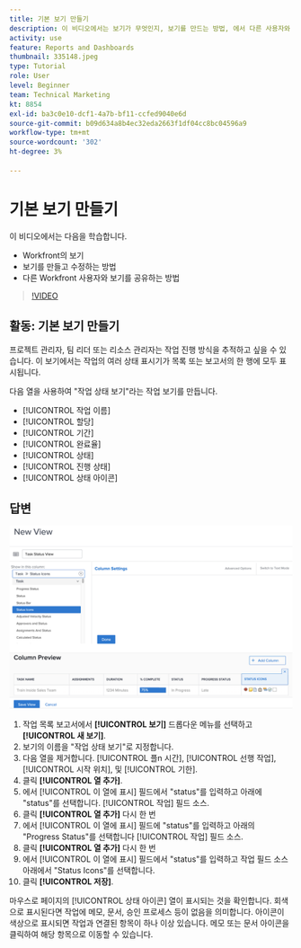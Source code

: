 ```yaml
---
title: 기본 보기 만들기
description: 이 비디오에서는 보기가 무엇인지, 보기를 만드는 방법, 에서 다른 사용자와 보기를 공유하는 방법을 알아봅니다. [!DNL  Workfront].
activity: use
feature: Reports and Dashboards
thumbnail: 335148.jpeg
type: Tutorial
role: User
level: Beginner
team: Technical Marketing
kt: 8854
exl-id: ba3c0e10-dcf1-4a7b-bf11-ccfed9040e6d
source-git-commit: b09d634a8b4ec32eda2663f1df04cc8bc04596a9
workflow-type: tm+mt
source-wordcount: '302'
ht-degree: 3%

---
```


# 기본 보기 만들기

이 비디오에서는 다음을 학습합니다.

* Workfront의 보기
* 보기를 만들고 수정하는 방법
* 다른 Workfront 사용자와 보기를 공유하는 방법

>[!VIDEO](https://video.tv.adobe.com/v/335148/?quality=12)

## 활동: 기본 보기 만들기

프로젝트 관리자, 팀 리더 또는 리소스 관리자는 작업 진행 방식을 추적하고 싶을 수 있습니다. 이 보기에서는 작업의 여러 상태 표시기가 목록 또는 보고서의 한 행에 모두 표시됩니다.

다음 열을 사용하여 &quot;작업 상태 보기&quot;라는 작업 보기를 만듭니다.

* [!UICONTROL 작업 이름]
* [!UICONTROL 할당]
* [!UICONTROL 기간]
* [!UICONTROL 완료율]
* [!UICONTROL 상태]
* [!UICONTROL 진행 상태]
* [!UICONTROL 상태 아이콘]

## 답변

![새 보기를 만드는 화면의 이미지입니다](assets/view-exercise.png)

1. 작업 목록 보고서에서 **[!UICONTROL 보기]** 드롭다운 메뉴를 선택하고 **[!UICONTROL 새 보기]**.
1. 보기의 이름을 &quot;작업 상태 보기&quot;로 지정합니다.
1. 다음 열을 제거합니다. [!UICONTROL 플n 시간], [!UICONTROL 선행 작업], [!UICONTROL 시작 위치], 및 [!UICONTROL 기한].
1. 클릭 **[!UICONTROL 열 추가]**.
1. 에서 [!UICONTROL 이 열에 표시] 필드에서 &quot;status&quot;를 입력하고 아래에 &quot;status&quot;를 선택합니다. [!UICONTROL 작업] 필드 소스.
1. 클릭 **[!UICONTROL 열 추가]** 다시 한 번
1. 에서 [!UICONTROL 이 열에 표시] 필드에 &quot;status&quot;를 입력하고 아래의 &quot;Progress Status&quot;를 선택합니다 [!UICONTROL 작업] 필드 소스.
1. 클릭 **[!UICONTROL 열 추가]** 다시 한 번
1. 에서 [!UICONTROL 이 열에 표시] 필드에서 &quot;status&quot;를 입력하고 작업 필드 소스 아래에서 &quot;Status Icons&quot;를 선택합니다.
1. 클릭 **[!UICONTROL 저장]**.

마우스로 페이지의 [!UICONTROL 상태 아이콘] 열이 표시되는 것을 확인합니다. 회색으로 표시된다면 작업에 메모, 문서, 승인 프로세스 등이 없음을 의미합니다. 아이콘이 색상으로 표시되면 작업과 연결된 항목이 하나 이상 있습니다. 메모 또는 문서 아이콘을 클릭하여 해당 항목으로 이동할 수 있습니다.
